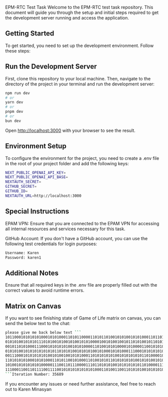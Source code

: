 EPM-RTC Test Task
Welcome to the EPM-RTC test task repository. This document will guide you through the setup and initial steps required to get the development server running and access the application.

## Getting Started

To get started, you need to set up the development environment. Follow these steps:

## Run the Development Server

First, clone this repository to your local machine. Then, navigate to the directory of the project in your terminal and run the development server:

```bash
npm run dev
# or
yarn dev
# or
pnpm dev
# or
bun dev
```

Open [http://localhost:3000](http://localhost:3000) with your browser to see the result.

## Environment Setup

To configure the environment for the project, you need to create a .env file in the root of your project folder and add the following keys:

```bash
NEXT_PUBLIC_OPENAI_API_KEY=
NEXT_PUBLIC_OPENAI_API_BASE=
NEXTAUTH_SECRET=
GITHUB_SECRET=
GITHUB_ID=
NEXTAUTH_URL=http://localhost:3000

```

## Special Instructions

EPAM VPN: Ensure that you are connected to the EPAM VPN for accessing all internal resources and services necessary for this task.

GitHub Account: If you don't have a GitHub account, you can use the following test credentials for login purposes:

```bash
Username: Karen
Password: karen1
```

## Additional Notes

Ensure that all required keys in the .env file are properly filled out with the correct values to avoid runtime errors.

## Matrix on Canvas

If you want to see finishing state of Game of Life matrix on canvas, you can send the below text to the chat:

```bash
please give me back below text ```
1011000101010101000101010001101011000011010110100101010010101000110110101010001010100101010010101001010010101000011111001100011001101010100101010000010101001010100101
0101010010101011101010010100101001010100001001010010010110101001011010101011001010011110001100110101000101010101010010101010010100011110001100110111110001010101101
0010110101000111000101010101001010100001101001010100001010000110010101001010010110101001010101010010010101010101000101001111100010010110111000101001110110111100101
0101010010101010101010110101010010101010010100010101000111000101010101001010101010010101010010101001010100010101000101100101010101000110101010001010101010110010
0011100010101010101001010010010101000110101010101001010101010110100001010010101001101110011011101001010101010101001010101010101001111000101110101100011011100110
1101010101000101010001101011001010001101001010110101010101001010100101010101010010101010101001010001111100101010100101100101001010100101010010101010110101010101000
1010010101010101000001110011011100001110110101010010101010101101000011111000101100101010101010100101010100101010001100110101010101001010100101100110100101010101010
1110001100110111100111100101010101010101000110100110011010101001010101010101001010101010101110001100011011101010010101010101001010010101001010001010101000101010111
```Iteration Number: 35689
```


If you encounter any issues or need further assistance, feel free to reach out to Karen Minasyan

